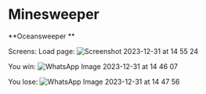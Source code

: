 # Minesweeper
**Oceansweeper
**


Screens:
Load page:
![Screenshot 2023-12-31 at 14 55 24](https://github.com/SeanMamistalov/Minesweeper/assets/139708154/04a93907-6b81-4f3f-9416-9961543c08be)

You win:
![WhatsApp Image 2023-12-31 at 14 46 07](https://github.com/SeanMamistalov/Minesweeper/assets/139708154/cf782633-57a6-4d2b-8bf5-7fd25c4b15be)

You lose:
![WhatsApp Image 2023-12-31 at 14 47 56](https://github.com/SeanMamistalov/Minesweeper/assets/139708154/4d20845b-62dd-4528-ab34-5027f0e6c2db)
